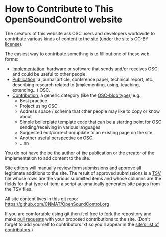 # How to Contribute to This OpenSoundControl website

The creators of this website ask OSC users and developers worldwide to
contribute various kinds of content to the site (under the site's
CC-BY [license](license.html)). 

The easiest way to contribute something is to fill out one of these
web forms:

* [Implementation](https://forms.gle/fPnM82RxS1hBNPua8): hardware or
  software that sends and/or receives OSC and could be useful to
  other people.
* [Publication](https://forms.gle/LxepP12pPrFK1iZb7): a journal
  article, conference paper, technical report, etc., describing
  research related to (implementing, using, teaching, extending...)
  OSC.
* [Contribution](https://forms.gle/ZXmAjC6tySM3Wy7e6), a generic
  category (like the [OSC-blob
  type](spec-1_0.html#atomic-data-types)), e.g.,
  * Best practice
  * Project using OSC
  * Address space / schema that other people may like to copy or know about
  * Simple boilerplate template code that can be a starting point for
    OSC sending/receiving in various languages
  * Suggested edit/correction/update to an existing page on the site.
  * Another useful [perspective](perspectives.html) on OSC.
  * ...nn

You do not have the be the author of the publication or the creator of
the implementation to add content to the site.

Site editors will manually review form submissions and approve all
legitimate additions to the site. The result of approved submissions is
a [TSV](https://en.wikipedia.org/wiki/Tab-separated_values) file whose
rows are the various submitted items and whose columns are the fields
for that type of item; a script automatically generates site pages from
the TSV files.

All site content lives in this git repo:
<https://github.com/CNMAT/OpenSoundControl.org>

If you are comfortable using git then feel free to
[fork](https://docs.github.com/en/github/collaborating-with-issues-and-pull-requests/creating-a-pull-request)
the repository and make [pull
requests](https://docs.github.com/en/github/collaborating-with-issues-and-pull-requests/about-pull-requests)
with your proposed contributions to the site. (Don't forget to add
yourself to contributors.txt so you'll appear in the [site's list of
contributors](contributors.html).)
